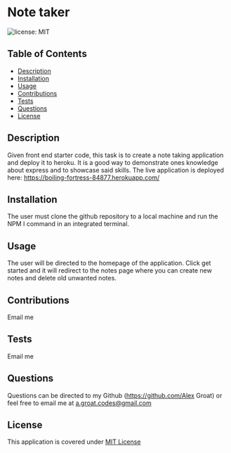 # Note taker

![license: MIT](https://img.shields.io/badge/license-MIT-blue)

## Table of Contents 
- [Description](#Description)
- [Installation](#Installation)
- [Usage](#Usage)
- [Contributions](#Contributions)
- [Tests](#Tests)
- [Questions](#Questions)
- [License](#License)
    
## Description
Given front end starter code, this task is to create a note taking application and deploy it to heroku. It is a good way to demonstrate ones knowledge about express and to showcase said skills.  The live application is deployed here: https://boiling-fortress-84877.herokuapp.com/
    
## Installation
The user must clone the github repository to a local machine and run the NPM I command in an integrated terminal.
    
## Usage 
The user will be directed to the homepage of the application. Click get started and it will redirect to the notes page where you can create new notes and delete old unwanted notes.
        
## Contributions
Email me
    
## Tests
Email me
    
## Questions 
Questions can be directed to my Github (https://github.com/Alex Groat) or feel free to email me at a.groat.codes@gmail.com 

## License 
This application is covered under [MIT License](https://opensource.org/licenses/MIT) 
